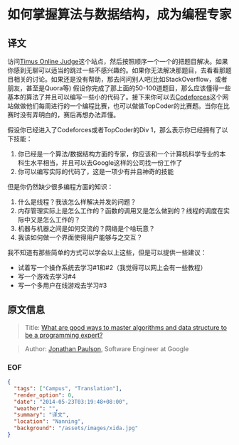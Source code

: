 如何掌握算法与数据结构，成为编程专家
====================================

## 译文
访问[Timus Online Judge][3]这个站点，然后按照顺序一个一个的把题目解决。如果你感到无聊可以适当的跳过一些不感兴趣的。如果你无法解决那题目，去看看那题目相关的讨论。如果还是没有帮助，那去问问别人吧(比如StackOverflow，或者朋友，甚至是Quora等) 假设你完成了那上面的50-100道题目，那么应该懂得一些基本的算法了并且可以编写一些小的代码了。接下来你可以去[Codeforces][4]这个网站做做他们每周进行的一个编程比赛，也可以做做TopCoder的比赛题。当你在比赛时没有弄明白的，赛后再想办法弄懂。

假设你已经进入了Codeforces或者TopCoder的Div 1，那么表示你已经拥有了以下技能：

1. 你已经是一个算法/数据结构方面的专家，你应该和一个计算机科学专业的本科生水平相当，并且可以去Google这样的公司找一份工作了
2. 你可以编写实际的代码了，这是一项少有并且神奇的技能

但是你仍然缺少很多编程方面的知识：

1. 什么是线程？我该怎么样解决并发的问题？
2. 内存管理实际上是怎么工作的？函数的调用又是怎么做到的？线程的调度在实际中又是怎么工作的？
3. 机器与机器之间是如何交流的？网络是个啥玩意？
4. 我该如何做一个界面使得用户能够与之交互？

我不知道有那些简单的方式可以学会以上这些，但是可以提供一些建议：
* 试着写一个操作系统去学习#1和#2（我觉得可以网上会有一些教程）
* 写一个游戏去学习#4
* 写一个多用户在线游戏去学习#3

## 原文信息
> Title: [What are good ways to master algorithms and data structure to be a programming expert?][1]

> Author: [Jonathan Paulson][2], Software Engineer at Google

### EOF
```json
{
  "tags": ["Campus", "Translation"],
  "render_option": 0,
  "date": "2014-05-23T03:19:48+08:00",
  "weather": "",
  "summary": "译文",
  "location": "Nanning",
  "background": "/assets/images/xida.jpg"
}
```

[1]: http://www.quora.com/Algorithms/What-are-good-ways-to-master-algorithms-and-data-structure-to-be-a-programming-expert
[2]: http://www.quora.com/Jonathan-Paulson
[3]: http://acm.timus.ru/problemset.aspx?space=1&page=all&sort=difficulty
[4]: http://codeforces.com/
